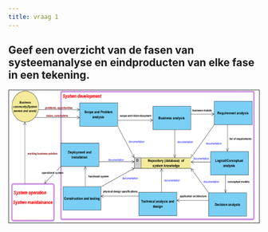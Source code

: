 ```yaml
---
title: vraag 1
---
```

## Geef  een overzicht van de fasen van systeemanalyse en eindproducten van elke fase in een tekening.
![Docusaurus](/img/ooa/vraag1-1.png)
